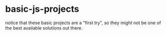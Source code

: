 # basic-js-projects

notice that these basic projects are a "first try", so they might not be one of the best available solutions out there.

